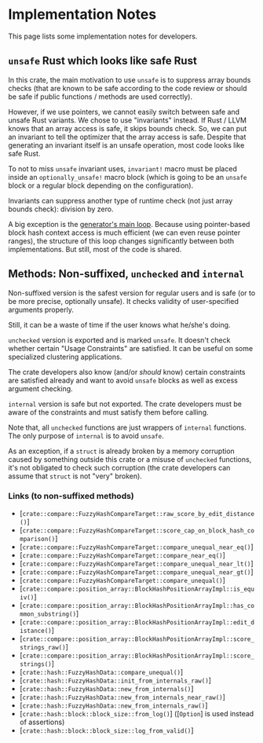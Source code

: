 # Implementation Notes

This page lists some implementation notes for developers.


## `unsafe` Rust which looks like safe Rust

In this crate, the main motivation to use `unsafe` is to suppress array
bounds checks (that are known to be safe according to the code review or
should be safe if public functions / methods are used correctly).

However, if we use pointers, we cannot easily switch between safe and unsafe
Rust variants.  We chose to use "invariants" instead.  If Rust / LLVM knows
that an array access is safe, it skips bounds check.  So, we can put an
invariant to tell the optimizer that the array access is safe.  Despite that
generating an invariant itself is an unsafe operation, most code looks
like safe Rust.

To not to miss `unsafe` invariant uses, `invariant!` macro must be placed
inside an `optionally_unsafe!` macro block (which is going to be an `unsafe`
block or a regular block depending on the configuration).

Invariants can suppress another type of runtime check (not just array
bounds check): division by zero.

A big exception is the
[generator's main loop](crate::generate::Generator::update).
Because using pointer-based block hash context access is much efficient (we
can even reuse pointer ranges), the structure of this loop changes
significantly between both implementations.
But still, most of the code is shared.


## Methods: Non-suffixed, `unchecked` and `internal`

Non-suffixed version is the safest version for regular users and is safe (or
to be more precise, optionally unsafe).  It checks validity of
user-specified arguments properly.

Still, it can be a waste of time if the user knows what he/she's doing.

`unchecked` version is exported and is marked `unsafe`.
It doesn't check whether certain "Usage Constraints" are satisfied.
It can be useful on some specialized clustering applications.

The crate developers also know (and/or *should* know) certain constraints
are satisfied already and want to avoid `unsafe` blocks as well as excess
argument checking.

`internal` version is safe but not exported.  The crate developers must be
aware of the constraints and must satisfy them before calling.

Note that, all `unchecked` functions are just wrappers of
`internal` functions.  The only purpose of `internal` is to avoid `unsafe`.

As an exception, if a `struct` is already broken by a memory corruption
caused by something outside this crate or a misuse of `unchecked` functions,
it's not obligated to check such corruption
(the crate developers can assume that `struct` is not "very" broken).

### Links (to non-suffixed methods)

*   [`crate::compare::FuzzyHashCompareTarget::raw_score_by_edit_distance()`]
*   [`crate::compare::FuzzyHashCompareTarget::score_cap_on_block_hash_comparison()`]
*   [`crate::compare::FuzzyHashCompareTarget::compare_unequal_near_eq()`]
*   [`crate::compare::FuzzyHashCompareTarget::compare_near_eq()`]
*   [`crate::compare::FuzzyHashCompareTarget::compare_unequal_near_lt()`]
*   [`crate::compare::FuzzyHashCompareTarget::compare_unequal_near_gt()`]
*   [`crate::compare::FuzzyHashCompareTarget::compare_unequal()`]
*   [`crate::compare::position_array::BlockHashPositionArrayImpl::is_equiv()`]
*   [`crate::compare::position_array::BlockHashPositionArrayImpl::has_common_substring()`]
*   [`crate::compare::position_array::BlockHashPositionArrayImpl::edit_distance()`]
*   [`crate::compare::position_array::BlockHashPositionArrayImpl::score_strings_raw()`]
*   [`crate::compare::position_array::BlockHashPositionArrayImpl::score_strings()`]
*   [`crate::hash::FuzzyHashData::compare_unequal()`]
*   [`crate::hash::FuzzyHashData::init_from_internals_raw()`]
*   [`crate::hash::FuzzyHashData::new_from_internals()`]
*   [`crate::hash::FuzzyHashData::new_from_internals_near_raw()`]
*   [`crate::hash::FuzzyHashData::new_from_internals_raw()`]
*   [`crate::hash::block::block_size::from_log()`] ([`Option`] is used instead of assertions)
*   [`crate::hash::block::block_size::log_from_valid()`]
